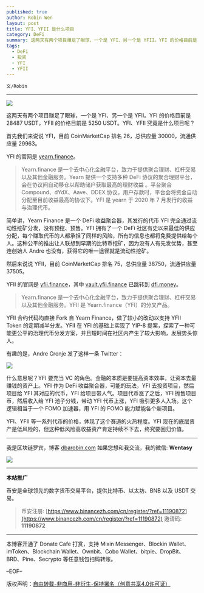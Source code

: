 ```yaml
---
published: true
author: Robin Wen
layout: post
title: YFI、YFII 是什么项目
category: DeFi
summary: 这两天有两个项目赚足了眼球，一个是 YFI、另一个是 YFII。YFI 的价格目前是 28487 USDT，YFII 的价格目前是 5250 USDT。YFI、YFII 究竟是什么项目呢？金融的本质是要提高资本效率，让资本去最赚钱的资产上。YFI、YFII 等一系列代币的价格，体现了这个赛道的火热程度。YFI 现在的底层资产是低风险的，但这种低风险高收益资产肯定持续不下去，终究要回归价值。
tags:
  - DeFi
  - 投资
  - YFI
  - YFII
---
```


`文/Robin`

***

![](https://cdn.dbarobin.com/f3nvra2.png)

这两天有两个项目赚足了眼球，一个是 YFI、另一个是 YFII。YFI 的价格目前是 28487 USDT，YFII 的价格目前是 5250 USDT。YFI、YFII 究竟是什么项目呢？

首先我们来说说 YFI，目前 CoinMarketCap 排名 26，总供应量 30000，流通供应量 29963。

YFI 的官网是 [yearn.finance](https://yearn.finance)。

> Yearn.finance 是一个去中心化金融平台，致力于提供聚合理财、杠杆交易以及其他金融服务。Yearn 提供一个支持多种 DeFi 协议的聚合理财平台，会在协议间自动移仓以帮助储户获取最高的理财收益 。平台聚合 Compound、dYdX、Aave、DDEX 协议，用户存款时，平台会将资金自动分配至目前收益最高的协议下。YFI 是 yearn 于 2020 年 7 月发行的收益与治理代币。

简单讲，Yearn Finance 是一个 DeFi 收益聚合器，其发行的代币 YFI 完全通过流动性挖矿分发，没有预挖、预售。YFI 拥有了一个 DeFi 社区有史以来最佳的供应分配，每个赚取代币的人都承担了同样的风险，所有的信息也都将免费提供给每个人。这种公平的推出让人联想到早期的比特币挖矿，因为没有人有先发优势，甚至连创始人 Andre 也没有，获得它的唯一途径就是流动性挖矿。

然后来说说 YFII，目前 CoinMarketCap 排名 75，总供应量 38750，流通供应量 37505。

YFII 的官网是 [yfii.finance](https://yfii.finance)，其中 [vault.yfii.finance](https://vault.yfii.finance/) 已跳转到 [dfi.money](https://dfi.money)。

> Yearn.finance 是一个去中心化金融平台，致力于提供聚合理财、杠杆交易以及其他金融服务。YFII 是 Yearn.finance（YFI）的分叉产品。

YFII 合约代码均直接 Fork 自 Yearn Finance，做了较小的改动以支持 YFII Token 的定期减半分发。YFII 在 YFI 的基础上实现了 YIP-8 提案，探索了一种可能更公平的治理代币分发方案，并且短时间在社区内产生了较大影响，发展势头惊人。

有趣的是，Andre Cronje 发了这样一条 Twitter：

![](https://cdn.dbarobin.com/imz02kc.png)

什么意思呢？YFI 要充当 VC 的角色。金融的本质是要提高资本效率，让资本去最赚钱的资产上。YFI 作为 DeFi 收益聚合器，可能的玩法，YFI 去投资项目，然后项目给 YFI 其对应的代币，YFI 给项目带人气。项目代币涨了之后，YFI 抛售项目币，然后收入给 YFI 池子分钱，带动 YFI 代币上涨，YFI 吸引更多人入场。这个逻辑相当于一个 FOMO 加速器，用 YFI 的 FOMO 能力赋能各个新项目。

YFI、YFII 等一系列代币的价格，体现了这个赛道的火热程度。YFI 现在的底层资产是低风险的，但这种低风险高收益资产肯定持续不下去，终究要回归价值。

***

我是区块链罗宾，博客 [dbarobin.com](https://dbarobin.com/)
如果您想和我交流，我的微信: **Wentasy**

![](https://cdn.dbarobin.com/v4yywe2.png)

***

**本站推广**

币安是全球领先的数字货币交易平台，提供比特币、以太坊、BNB 以及 USDT 交易。

> 币安注册: [https://www.binancezh.com/cn/register/?ref=11190872](https://www.binancezh.com/cn/register/?ref=11190872)
> 邀请码: **11190872**

***

本博客开通了 Donate Cafe 打赏，支持 Mixin Messenger、Blockin Wallet、imToken、Blockchain Wallet、Ownbit、Cobo Wallet、bitpie、DropBit、BRD、Pine、Secrypto 等任意钱包扫码转账。

<center>
    <div class="--donate-button"
         data-button-id="f8b9df0d-af9a-460d-8258-d3f435445075"
    ></div>
</center>

–EOF–

版权声明：[自由转载-非商用-非衍生-保持署名（创意共享4.0许可证）](http://creativecommons.org/licenses/by-nc-nd/4.0/deed.zh)